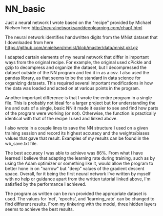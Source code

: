 # NN_basic

Just a neural network I wrote based on the "recipe" provided by Michael Nielsen here http://neuralnetworksanddeeplearning.com/chap1.html

The neural network identifies handwritten digits from the MNist dataset that I downloaded from here https://github.com/mnielsen/rmnist/blob/master/data/mnist.pkl.gz

I adapted certain elements of my neural network that differ in important ways from the original recipe. For example, the original used cPickle and gzip to decompress and organize the dataset, but I decompressed the dataset outside of the NN program and fed it in as a csv. I also used the pandas library, as that seems to be the standard in data science for organizing datasets. This required several important modifications in how the data was loaded and acted on at various points in the program.

Another important difference is that I wrote the entire program in a single file. This is probably not ideal for a larger project but for understanding the ins and outs of a single, basic NN it made it easier to see and find how parts of the program were working (or not). Otherwise, the function is practically identical with that of the recipe I used and linked above. 

I also wrote in a couple lines to save the NN structure I used on a given training session and record its highest accuracy and the weights/biases values that gave that result. Examples of my results can be found in the wb_save.txt file.

The best accuracy I was able to achieve was 86%. From what I have learned I believe that adapting the learning rate during training, such as by using the Adam optimizer or something like it, would allow the program to better hone in on "narrow" but "deep" values of the gradient descent space. Overall, for it being the first neural network I've written by myself with no help or guidance apart from the written tutorial linked above, I'm satisfied by the performance I achieved.

The program as written can be run provided the appropriate dataset is used. The values for 'net', 'epochs', and 'learning_rate' can be changed to find different results. From my tinkering with the model, three hidden layers seems to achieve the best results.
